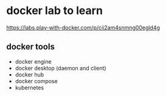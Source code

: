 # docker lab to learn

https://labs.play-with-docker.com/p/cii2am4snmng00egld4g

## docker tools

- docker engine
- docker desktop (daemon and client)
- docker hub
- docker compose
- kubernetes

